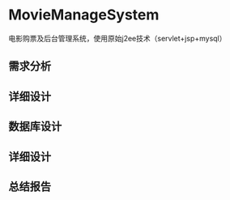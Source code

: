 # MovieManageSystem
电影购票及后台管理系统，使用原始j2ee技术（servlet+jsp+mysql）
## 需求分析
## 详细设计
## 数据库设计
## 详细设计
## 总结报告
